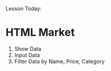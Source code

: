 Lesson Today:
<h1>HTML Market</h1>
<ol>
<li>Show Data</li>
<li>Input Data</li>
<li>Filter Data by Name, Price, Category</li>
</ol>